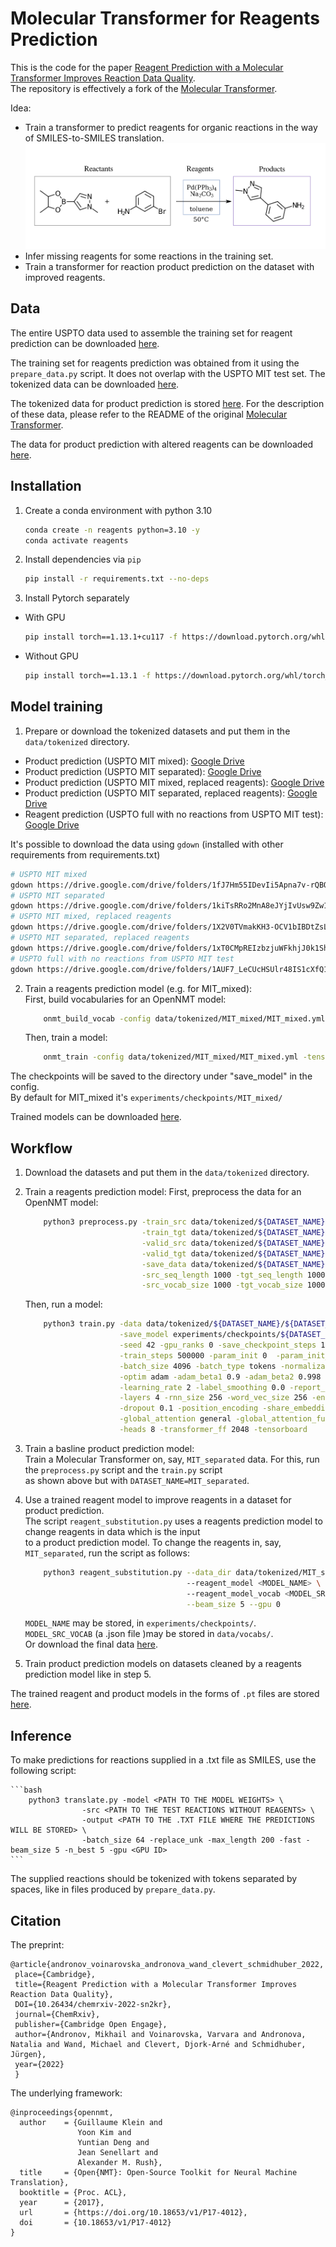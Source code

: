 # Molecular Transformer for Reagents Prediction

This is the code for the
paper [Reagent Prediction with a Molecular Transformer Improves Reaction Data Quality](https://doi.org/10.1039/D2SC06798F).  
The repository is effectively a fork of the [Molecular Transformer](https://github.com/pschwllr/MolecularTransformer).

Idea:

* Train a transformer to predict reagents for organic reactions in the way of SMILES-to-SMILES translation.
  ![](reactants_vs_reagents.png "")
* Infer missing reagents for some reactions in the training set.
* Train a transformer for reaction product prediction on the dataset with improved reagents.

## Data

The entire USPTO data used to assemble the training set for reagent prediction can be
downloaded [here](https://ibm.ent.box.com/v/ReactionSeq2SeqDataset).

The training set for reagents prediction was obtained from it using the `prepare_data.py` script. It does not overlap
with the USPTO MIT test set. The tokenized data can be
downloaded [here](https://drive.google.com/drive/folders/1Z-8UsXqScwtV4s9oXYYY1OcbDaYvxLWi?usp=sharing).

The tokenized data for product prediction is stored [here](https://ibm.box.com/v/MolecularTransformerData). For the
description of these data, please refer to the README of the
original [Molecular Transformer](https://github.com/pschwllr/MolecularTransformer).

The data for product prediction with altered reagents can be
downloaded [here](https://drive.google.com/drive/folders/1Cr8AsAIYSGaXJuBnlVflBax3ZbEbq89s?usp=sharing).

## Installation

1. Create a conda environment with python 3.10
   ```bash
   conda create -n reagents python=3.10 -y
   conda activate reagents
   ```
2. Install dependencies via `pip`
   ```bash
   pip install -r requirements.txt --no-deps
   ```
3. Install Pytorch separately

* With GPU

   ```bash
   pip install torch==1.13.1+cu117 -f https://download.pytorch.org/whl/torch_stable.html
   ```

* Without GPU

   ```bash
   pip install torch==1.13.1 -f https://download.pytorch.org/whl/torch_stable.html
   ```

## Model training

1. Prepare or download the tokenized datasets and put them in the `data/tokenized` directory.
  * Product prediction (USPTO MIT mixed): [Google Drive](https://drive.google.com/drive/folders/1fJ7Hm55IDevIi5Apna7v-rQBQStTH7Yg)
  * Product prediction (USPTO MIT separated): [Google Drive](https://drive.google.com/drive/folders/1kiTsRRo2MnA8eJYjIvUsw9Zw1eMApVwG)
  * Product prediction (USPTO MIT mixed, replaced reagents): [Google Drive](https://drive.google.com/drive/folders/1X2V0TVmakKH3-OCV1bIBDtZsLhMUyRgo)
  * Product prediction (USPTO MIT separated, replaced reagents): [Google Drive](https://drive.google.com/drive/folders/1xT0CMpREIzbzjuWFkhjJ0k1Shs9ssZkH)  
  * Reagent prediction (USPTO full with no reactions from USPTO MIT test): [Google Drive](https://drive.google.com/drive/folders/1AUF7_LeCUcHSUlr48IS1cXfQ14_Y1Gxc)

It's possible to download the data using `gdown` (installed with other requirements from requirements.txt)
   ```bash
   # USPTO MIT mixed
   gdown https://drive.google.com/drive/folders/1fJ7Hm55IDevIi5Apna7v-rQBQStTH7Yg -O data/tokenized/MIT_mixed --folder
   # USPTO MIT separated
   gdown https://drive.google.com/drive/folders/1kiTsRRo2MnA8eJYjIvUsw9Zw1eMApVwG -O data/tokenized/MIT_separated --folder
   # USPTO MIT mixed, replaced reagents
   gdown https://drive.google.com/drive/folders/1X2V0TVmakKH3-OCV1bIBDtZsLhMUyRgo -O data/tokenized/MIT_mixed_new --folder
   # USPTO MIT separated, replaced reagents
   gdown https://drive.google.com/drive/folders/1xT0CMpREIzbzjuWFkhjJ0k1Shs9ssZkH -O data/tokenized/MIT_separated_new --folder
   # USPTO full with no reactions from USPTO MIT test
   gdown https://drive.google.com/drive/folders/1AUF7_LeCUcHSUlr48IS1cXfQ14_Y1Gxc -O data/tokenized/reagents_no_MIT_test --folder
   ```

2. Train a reagents prediction model (e.g. for MIT_mixed):  
   First, build vocabularies for an OpenNMT model:
   ```bash
       onmt_build_vocab -config data/tokenized/MIT_mixed/MIT_mixed.yml -n_sample -1
   ```

   Then, train a model:
   ```bash
       onmt_train -config data/tokenized/MIT_mixed/MIT_mixed.yml -tensorboard -tensorboard_log_dir runs/MIT_mixed
   ```
The checkpoints will be saved to the directory under "save_model" in the config.  
By default for MIT_mixed it's `experiments/checkpoints/MIT_mixed/`

Trained models can be downloaded [here](https://drive.google.com/drive/folders/1weP5wG_wzd9qb3RVnCz0JjyB-TJF-5yQ?usp=sharing).

## Workflow

1. Download the datasets and put them in the `data/tokenized` directory.

2. Train a reagents prediction model:
   First, preprocess the data for an OpenNMT model:
   ```bash
       python3 preprocess.py -train_src data/tokenized/${DATASET_NAME}/src-train.txt \
                             -train_tgt data/tokenized/${DATASET_NAME}/tgt-train.txt \
                             -valid_src data/tokenized/${DATASET_NAME}/src-val.txt \
                             -valid_tgt data/tokenized/${DATASET_NAME}/tgt-val.txt \
                             -save_data data/tokenized/${DATASET_NAME}/${DATASET_NAME} \
                             -src_seq_length 1000 -tgt_seq_length 1000 \
                             -src_vocab_size 1000 -tgt_vocab_size 1000 -share_vocab
   ```

   Then, run a model:
   ```bash
       python3 train.py -data data/tokenized/${DATASET_NAME}/${DATASET_NAME} \
                        -save_model experiments/checkpoints/${DATASET_NAME}/${DATASET_NAME}_model \
                        -seed 42 -gpu_ranks 0 -save_checkpoint_steps 10000 -keep_checkpoint 20 \
                        -train_steps 500000 -param_init 0  -param_init_glorot -max_generator_batches 32 \
                        -batch_size 4096 -batch_type tokens -normalization tokens -max_grad_norm 0  -accum_count 4 \
                        -optim adam -adam_beta1 0.9 -adam_beta2 0.998 -decay_method noam -warmup_steps 8000  \
                        -learning_rate 2 -label_smoothing 0.0 -report_every 10 \
                        -layers 4 -rnn_size 256 -word_vec_size 256 -encoder_type transformer -decoder_type transformer \
                        -dropout 0.1 -position_encoding -share_embeddings \
                        -global_attention general -global_attention_function softmax -self_attn_type scaled-dot \
                        -heads 8 -transformer_ff 2048 -tensorboard
   ```
3. Train a basline product prediction model:  
   Train a Molecular Transformer on, say, `MIT_separated` data. For this, run the `preprocess.py` script and
   the `train.py` script  
   as shown above but with `DATASET_NAME=MIT_separated`.

4. Use a trained reagent model to improve reagents in a dataset for product prediction.   
   The script `reagent_substitution.py` uses a reagents prediction model to change reagents in data which is the input  
   to a product prediction model. To change the reagents in, say, `MIT_separated`, run the script as follows:
   ```bash
       python3 reagent_substitution.py --data_dir data/tokenized/MIT_separated \ 
                                       --reagent_model <MODEL_NAME> \ 
                                       --reagent_model_vocab <MODEL_SRC_VOCAB> \
                                       --beam_size 5 --gpu 0
   ```
   `MODEL_NAME` may be stored, in `experiments/checkpoints/`.
   `MODEL_SRC_VOCAB` (a .json file )may be stored in `data/vocabs/`.  
   Or download the final
   data [here](https://drive.google.com/drive/folders/1Cr8AsAIYSGaXJuBnlVflBax3ZbEbq89s?usp=sharing).

7. Train product prediction models on datasets cleaned by a reagents prediction model like in step 5.

The trained reagent and product models in the forms of `.pt` files are
stored [here](https://drive.google.com/drive/folders/1weP5wG_wzd9qb3RVnCz0JjyB-TJF-5yQ).

## Inference

To make predictions for reactions supplied in a .txt file as SMILES, use the following script:

    ```bash
        python3 translate.py -model <PATH TO THE MODEL WEIGHTS> \
                    -src <PATH TO THE TEST REACTIONS WITHOUT REAGENTS> \
                    -output <PATH TO THE .TXT FILE WHERE THE PREDICTIONS WILL BE STORED> \
                    -batch_size 64 -replace_unk -max_length 200 -fast -beam_size 5 -n_best 5 -gpu <GPU ID>
    ```

The supplied reactions should be tokenized with tokens separated by spaces, like in files produced by `prepare_data.py`.

## Citation

The preprint:

```
@article{andronov_voinarovska_andronova_wand_clevert_schmidhuber_2022, 
 place={Cambridge}, 
 title={Reagent Prediction with a Molecular Transformer Improves Reaction Data Quality}, 
 DOI={10.26434/chemrxiv-2022-sn2kr}, 
 journal={ChemRxiv},
 publisher={Cambridge Open Engage}, 
 author={Andronov, Mikhail and Voinarovska, Varvara and Andronova, Natalia and Wand, Michael and Clevert, Djork-Arné and Schmidhuber, Jürgen}, 
 year={2022}
 } 
```

The underlying framework:

```
@inproceedings{opennmt,
  author    = {Guillaume Klein and
               Yoon Kim and
               Yuntian Deng and
               Jean Senellart and
               Alexander M. Rush},
  title     = {Open{NMT}: Open-Source Toolkit for Neural Machine Translation},
  booktitle = {Proc. ACL},
  year      = {2017},
  url       = {https://doi.org/10.18653/v1/P17-4012},
  doi       = {10.18653/v1/P17-4012}
}
```
